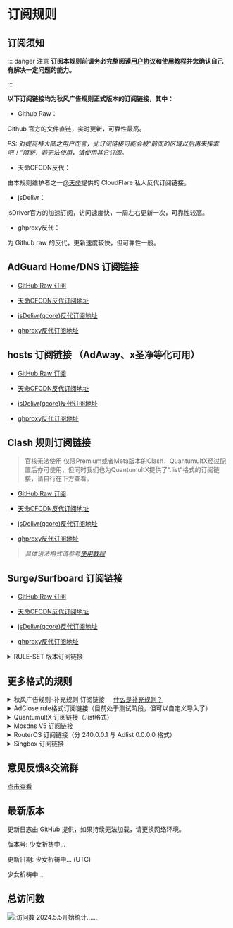 # 订阅规则

## 订阅须知

::: danger 注意
**订阅本规则前请务必完整阅读[用户协议](./Protocol.md)和[使用教程](./Knowledge)并您确认自己有解决一定问题的能力。**

:::

**以下订阅链接均为秋风广告规则正式版本的订阅链接，其中：**

- Github Raw：

Github 官方的文件直链，实时更新，可靠性最高。

*PS: 对提瓦特大陆之用户而言，此订阅链接可能会被“前面的区域以后再来探索吧！”阻断，若无法使用，请使用其它订阅。*

- 天命CFCDN反代：

由本规则维护者之一[@天命](https://github.com/tmby)提供的 CloudFlare 私人反代订阅链接。

- jsDelivr：

jsDriver官方的加速订阅，访问速度快，一周左右更新一次，可靠性较高。

 - ghproxy反代：

为 Github raw 的反代，更新速度较快，但可靠性一般。

## AdGuard Home/DNS 订阅链接

- [GitHub Raw 订阅](https://raw.githubusercontent.com/TG-Twilight/AWAvenue-Ads-Rule/main/AWAvenue-Ads-Rule.txt)

- [天命CFCDN反代订阅地址](https://github.boki.moe/https://raw.githubusercontent.com/TG-Twilight/AWAvenue-Ads-Rule/main/AWAvenue-Ads-Rule.txt)

- [jsDelivr(gcore)反代订阅地址](https://gcore.jsdelivr.net/gh/TG-Twilight/AWAvenue-Ads-Rule@main/AWAvenue-Ads-Rule.txt)

- [ghproxy反代订阅地址](https://mirror.ghproxy.com/https://raw.githubusercontent.com/TG-Twilight/AWAvenue-Ads-Rule/main/AWAvenue-Ads-Rule.txt)


## hosts 订阅链接 （AdAway、x圣净等化可用）

- [GitHub Raw 订阅](https://raw.githubusercontent.com/TG-Twilight/AWAvenue-Ads-Rule/main/Filters/AWAvenue-Ads-Rule-hosts.txt)

- [天命CFCDN反代订阅地址](https://github.boki.moe/https://raw.githubusercontent.com/TG-Twilight/AWAvenue-Ads-Rule/main/Filters/AWAvenue-Ads-Rule-hosts.txt)

- [jsDelivr(gcore)反代订阅地址](https://gcore.jsdelivr.net/gh/TG-Twilight/AWAvenue-Ads-Rule@main/Filters/AWAvenue-Ads-Rule-hosts.txt)

- [ghproxy反代订阅地址](https://mirror.ghproxy.com/https://raw.githubusercontent.com/TG-Twilight/AWAvenue-Ads-Rule/main/Filters/AWAvenue-Ads-Rule-hosts.txt)


## Clash 规则订阅链接

> 官核无法使用 仅限Premium或者Meta版本的Clash，QuantumultX经过配置后亦可使用，但同时我们也为QuantumultX提供了“.list”格式的订阅链接，请自行在下方查看。

- [GitHub Raw 订阅](https://raw.githubusercontent.com/TG-Twilight/AWAvenue-Ads-Rule/main/Filters/AWAvenue-Ads-Rule-Clash.yaml)

- [天命CFCDN反代订阅地址](https://github.boki.moe/https://raw.githubusercontent.com/TG-Twilight/AWAvenue-Ads-Rule/main/Filters/AWAvenue-Ads-Rule-Clash.yaml)

- [jsDelivr(gcore)反代订阅地址](https://gcore.jsdelivr.net/gh/TG-Twilight/AWAvenue-Ads-Rule@main/Filters/AWAvenue-Ads-Rule-Clash.yaml)

- [ghproxy反代订阅地址](https://mirror.ghproxy.com/https://raw.githubusercontent.com/TG-Twilight/AWAvenue-Ads-Rule/main/Filters/AWAvenue-Ads-Rule-Clash.yaml)

> *具体语法格式请参考[使用教程](./Knowledge#蓝猫)*

## Surge/Surfboard 订阅链接

- [GitHub Raw 订阅](https://raw.githubusercontent.com/TG-Twilight/AWAvenue-Ads-Rule/main/Filters/AWAvenue-Ads-Rule-Surge.list)

- [天命CFCDN反代订阅地址](https://github.boki.moe/https://raw.githubusercontent.com/TG-Twilight/AWAvenue-Ads-Rule/main/Filters/AWAvenue-Ads-Rule-Surge.list)

- [jsDelivr(gcore)反代订阅地址](https://gcore.jsdelivr.net/gh/TG-Twilight/AWAvenue-Ads-Rule@main/Filters/AWAvenue-Ads-Rule-Surge.list)

- [ghproxy反代订阅地址](https://mirror.ghproxy.com/https://raw.githubusercontent.com/TG-Twilight/AWAvenue-Ads-Rule/main/Filters/AWAvenue-Ads-Rule-Surge.list)

<details>
  <summary>RULE-SET 版本订阅链接</summary>


- [GitHub Raw 订阅](https://raw.githubusercontent.com/TG-Twilight/AWAvenue-Ads-Rule/main/Filters/AWAvenue-Ads-Rule-Surge-RULE-SET.list)

- [天命CFCDN反代订阅地址](https://github.boki.moe/https://raw.githubusercontent.com/TG-Twilight/AWAvenue-Ads-Rule/main/Filters/AWAvenue-Ads-Rule-Surge-RULE-SET.list)

- [jsDelivr(gcore)反代订阅地址](https://gcore.jsdelivr.net/gh/TG-Twilight/AWAvenue-Ads-Rule@main/Filters/AWAvenue-Ads-Rule-Surge-RULE-SET.list)

- [ghproxy反代订阅地址](https://mirror.ghproxy.com/https://raw.githubusercontent.com/TG-Twilight/AWAvenue-Ads-Rule/main/Filters/AWAvenue-Ads-Rule-Surge-RULE-SET.list)

</details>


## 更多格式的规则
<details>
  <summary>秋风广告规则-补充规则 订阅链接&nbsp;&nbsp;&nbsp;&nbsp;&nbsp;<a href="https://github.com/TG-Twilight/AWAvenue-Ads-Rule/blob/main/assets/README_Update.md#:~:text=%E6%96%B0%E5%A2%9E%EF%BC%9A%E2%80%9CAWAvenue%2DAds%2DRule%2DReplenish%E2%80%9D%EF%BC%8C%E7%A7%8B%E9%A3%8E%E5%B9%BF%E5%91%8A%E8%A7%84%E5%88%99%E7%9A%84%E8%A1%A5%E5%85%85%E8%A7%84%E5%88%99%EF%BC%8C%E6%AD%A4%E8%A7%84%E5%88%99%E5%8C%85%E5%90%AB%E4%BA%86%E4%B8%80%E4%BA%9B%E8%BE%83%E4%B8%BA%E6%BF%80%E8%BF%9B%E7%9A%84%E8%A2%AB%E6%8B%A6%E6%88%AA%E5%9F%9F%E5%90%8D%EF%BC%88%E6%BF%80%E8%BF%9B%E7%A8%8B%E5%BA%A6%E8%BF%9C%E8%BF%9C%E4%B8%8D%E5%A6%82%E2%80%9CAWAvenue%2DAds%2DRule%2DStrict%E6%BF%80%E8%BF%9B%E7%89%88%E2%80%9D%EF%BC%89%EF%BC%8C%E4%B8%94%E6%AF%8F%E4%B8%AA%E9%83%BD%E9%85%8D%E6%9C%89%E7%9B%B8%E5%85%B3%E7%9A%84%E8%AF%B4%E6%98%8E%E3%80%82%E8%BF%99%E4%BA%9B%E5%9F%9F%E5%90%8D%E9%80%9A%E5%B8%B8%E6%9D%A5%E8%AE%B2%E4%B8%8D%E4%BC%9A%E5%A4%AA%E5%BD%B1%E5%93%8D%E4%BD%A0%E7%BD%91%E7%BB%9C%E7%9A%84%E6%AD%A3%E5%B8%B8%E4%BD%BF%E7%94%A8%EF%BC%8C%E4%BD%86%E8%BF%98%E6%98%AF%E4%B8%BA%E6%9C%89%E9%9C%80%E8%A6%81%E7%9A%84%E4%BA%BA%E6%8F%90%E4%BE%9B%E4%BA%86%E4%B8%80%E4%B8%AA%E9%80%89%E6%8B%A9%EF%BC%8C%E4%BD%A0%E5%8F%AF%E4%BB%A5%E8%87%AA%E7%94%B1%E9%80%89%E6%8B%A9%E6%98%AF%E5%90%A6%E8%AE%A2%E9%98%85%E3%80%82">什么是补充规则？</a></summary>

  - [GitHub Raw 订阅](https://raw.githubusercontent.com/TG-Twilight/AWAvenue-Ads-Rule/main/Filters/AWAvenue-Ads-Rule-Replenish.txt)

- [天命CFCDN反代订阅地址](https://github.boki.moe/https://raw.githubusercontent.com/TG-Twilight/AWAvenue-Ads-Rule/main/Filters/AWAvenue-Ads-Rule-Replenish.txt)

- [jsDelivr(gcore)反代订阅地址](https://gcore.jsdelivr.net/gh/TG-Twilight/AWAvenue-Ads-Rule@main/Filters/AWAvenue-Ads-Rule-Replenish.txt)

- [ghproxy反代订阅地址](https://mirror.ghproxy.com/https://raw.githubusercontent.com/TG-Twilight/AWAvenue-Ads-Rule/main/Filters/AWAvenue-Ads-Rule-Replenish.txt)

  *Tips：“秋风广告规则-补充规则” 仅提供适用于“AdGuard Home/DNS”的订阅链接，若需要其他格式请自行转换*
</details>

<details>
  <summary>AdClose rule格式订阅链接（目前处于测试阶段，但可以自定义导入了）</summary>


- [GitHub Raw 订阅](https://raw.githubusercontent.com/TG-Twilight/AWAvenue-Ads-Rule/main/Filters/AWAvenue-Ads-Rule-AdClose.rule)

- [天命CFCDN反代订阅地址](https://github.boki.moe/https://raw.githubusercontent.com/TG-Twilight/AWAvenue-Ads-Rule/main/Filters/AWAvenue-Ads-Rule-AdClose.rule)

- [jsDelivr(gcore)反代订阅地址](https://gcore.jsdelivr.net/gh/TG-Twilight/AWAvenue-Ads-Rule@main/Filters/AWAvenue-Ads-Rule-AdClose.rule)

- [ghproxy反代订阅地址](https://mirror.ghproxy.com/https://raw.githubusercontent.com/TG-Twilight/AWAvenue-Ads-Rule/main/Filters/AWAvenue-Ads-Rule-AdClose.rule)

</details>

<details>
  <summary>QuantumultX 订阅链接（.list格式）</summary>

- [GitHub Raw 订阅](https://raw.githubusercontent.com/TG-Twilight/AWAvenue-Ads-Rule/main/Filters/AWAvenue-Ads-Rule-QuantumultX.list)

- [天命CFCDN反代订阅地址](https://github.boki.moe/https://raw.githubusercontent.com/TG-Twilight/AWAvenue-Ads-Rule/main/Filters/AWAvenue-Ads-Rule-QuantumultX.list)

- [jsDelivr(gcore)反代订阅地址](https://gcore.jsdelivr.net/gh/TG-Twilight/AWAvenue-Ads-Rule@main/Filters/AWAvenue-Ads-Rule-QuantumultX.list)

- [ghproxy反代订阅地址](https://mirror.ghproxy.com/https://raw.githubusercontent.com/TG-Twilight/AWAvenue-Ads-Rule/main/Filters/AWAvenue-Ads-Rule-QuantumultX.list)

</details>

<details>
  <summary>Mosdns V5 订阅链接</summary>

- [GitHub Raw 订阅](https://raw.githubusercontent.com/TG-Twilight/AWAvenue-Ads-Rule/main/Filters/AWAvenue-Ads-Rule-Mosdns_v5.txt)

- [天命CFCDN反代订阅地址](https://github.boki.moe/https://raw.githubusercontent.com/TG-Twilight/AWAvenue-Ads-Rule/main/Filters/AWAvenue-Ads-Rule-Mosdns_v5.txt)

- [jsDelivr(gcore)反代订阅地址](https://gcore.jsdelivr.net/gh/TG-Twilight/AWAvenue-Ads-Rule@main/Filters/AWAvenue-Ads-Rule-Mosdns_v5.txt)

- [ghproxy反代订阅地址](https://mirror.ghproxy.com/https://raw.githubusercontent.com/TG-Twilight/AWAvenue-Ads-Rule/main/Filters/AWAvenue-Ads-Rule-Mosdns_v5.txt)

</details>

<details>
  <summary>RouterOS 订阅链接（分 240.0.0.1 与 Adlist 0.0.0.0 格式）</summary>

- [GitHub Raw 订阅 (240.0.0.1)](https://raw.githubusercontent.com/TG-Twilight/AWAvenue-Ads-Rule/main/Filters/AWAvenue-Ads-Rule-RouterOS.txt)

- [天命CFCDN反代订阅地址 (240.0.0.1)](https://github.boki.moe/https://raw.githubusercontent.com/TG-Twilight/AWAvenue-Ads-Rule/main/Filters/AWAvenue-Ads-Rule-RouterOS.txt)

- [jsDelivr(gcore)反代订阅地址 (240.0.0.1)](https://gcore.jsdelivr.net/gh/TG-Twilight/AWAvenue-Ads-Rule@main/Filters/AWAvenue-Ads-Rule-RouterOS.txt)

- [ghproxy反代订阅地址 (240.0.0.1)](https://mirror.ghproxy.com/https://raw.githubusercontent.com/TG-Twilight/AWAvenue-Ads-Rule/main/Filters/AWAvenue-Ads-Rule-RouterOS.txt)

- [GitHub Raw 订阅 (Adlist)](https://raw.githubusercontent.com/TG-Twilight/AWAvenue-Ads-Rule/main/Filters/AWAvenue-Ads-Rule-RouterOS-Adlist.txt)

- [天命CFCDN反代订阅地址 (Adlist)](https://github.boki.moe/https://raw.githubusercontent.com/TG-Twilight/AWAvenue-Ads-Rule/main/Filters/AWAvenue-Ads-Rule-RouterOS-Adlist.txt)

- [jsDelivr(gcore)反代订阅地址 (Adlist)](https://gcore.jsdelivr.net/gh/TG-Twilight/AWAvenue-Ads-Rule@main/Filters/AWAvenue-Ads-Rule-RouterOS-Adlist.txt)

- [ghproxy反代订阅地址 (Adlist)](https://mirror.ghproxy.com/https://raw.githubusercontent.com/TG-Twilight/AWAvenue-Ads-Rule/main/Filters/AWAvenue-Ads-Rule-RouterOS-Adlist.txt)

</details>

<details>
  <summary>Singbox 订阅链接</summary>

- [GitHub Raw 订阅](https://raw.githubusercontent.com/TG-Twilight/AWAvenue-Ads-Rule/main/Filters/AWAvenue-Ads-Rule-Singbox.json)

- [天命CFCDN反代订阅地址](https://github.boki.moe/https://raw.githubusercontent.com/TG-Twilight/AWAvenue-Ads-Rule/main/Filters/AWAvenue-Ads-Rule-Singbox.json)

- [jsDelivr(gcore)反代订阅地址](https://gcore.jsdelivr.net/gh/TG-Twilight/AWAvenue-Ads-Rule@main/Filters/AWAvenue-Ads-Rule-Singbox.json)

- [ghproxy反代订阅地址](https://mirror.ghproxy.com/https://raw.githubusercontent.com/TG-Twilight/AWAvenue-Ads-Rule/main/Filters/AWAvenue-Ads-Rule-Singbox.json)

- [GitHub Raw 订阅（REGEX）](https://raw.githubusercontent.com/TG-Twilight/AWAvenue-Ads-Rule/main/Filters/AWAvenue-Ads-Rule-Singbox-regex.json)

- [天命CFCDN反代订阅地址（REGEX）](https://github.boki.moe/https://raw.githubusercontent.com/TG-Twilight/AWAvenue-Ads-Rule/main/Filters/AWAvenue-Ads-Rule-Singbox-regex.json)

- [jsDelivr(gcore)反代订阅地址（REGEX）](https://gcore.jsdelivr.net/gh/TG-Twilight/AWAvenue-Ads-Rule@main/Filters/AWAvenue-Ads-Rule-Singbox-regex.json)

- [ghproxy反代订阅地址（REGEX）](https://mirror.ghproxy.com/https://raw.githubusercontent.com/TG-Twilight/AWAvenue-Ads-Rule/main/Filters/AWAvenue-Ads-Rule-Singbox-regex.json)

</details>

## 意见反馈&交流群

[点击查看](/Support.html)

## 最新版本

<span id="hidden">更新日志由 GitHub 提供，如果持续无法加载，请更换网络环境。</span>

版本号: <span id="version">少女祈祷中...</span>

更新日期: <span id="date">少女祈祷中...</span> (UTC)

<p id="info">少女祈祷中...</p>

<script setup>
import FetchInfo from '/.vitepress/components/FetchInfo.vue'
</script>
<FetchInfo/>

## 总访问数

![:访问数](https://moe-counter.glitch.me/get/@TG-Twiligh?theme=gelbooru)
2024.5.5开始统计......
